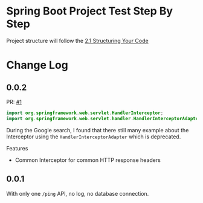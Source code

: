 Spring Boot Project Test Step By Step
===

Project structure will follow the [2.1 Structuring Your Code][1]


# Change Log

0.0.2
---

PR: [#1](https://github.com/lycheng/spring-test/pull/1)

```java
import org.springframework.web.servlet.HandlerInterceptor;
import org.springframework.web.servlet.handler.HandlerInterceptorAdapter; // Deprecated
```

During the Google search, I found that there still many example about the Interceptor using
the `HandlerInterceptorAdapter` which is deprecated. 

Features

* Common Interceptor for common HTTP response headers

0.0.1
---

With only one `/ping` API, no log, no database connection.


[1]: https://docs.spring.io/spring-boot/docs/current/reference/html/using.html#using.structuring-your-code
